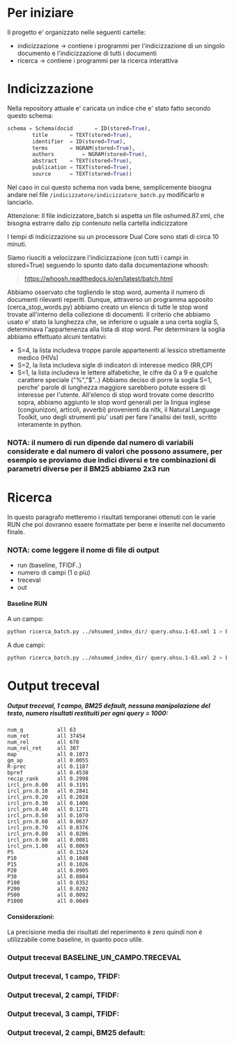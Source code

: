 Per iniziare
============

Il progetto e' organizzato nelle seguenti cartelle:
* indicizzazione -> contiene i programmi per l'indicizzazione di un singolo documento e l'indicizzazione di tutti i documenti
* ricerca -> contiene i programmi per la ricerca interattiva

Indicizzazione
==============

Nella repository attuale e' caricata un indice che e' stato fatto secondo questo schema:

```python
schema = Schema(docid      	= ID(stored=True),
		title      	= TEXT(stored=True),
		identifier	= ID(stored=True),
		terms 		= NGRAM(stored=True),
		authors      	= NGRAM(stored=True),
		abstract 	= TEXT(stored=True),
		publication	= TEXT(stored=True),
		source 		= TEXT(stored=True))

```

Nel caso in cui questo schema non vada bene, semplicemente bisogna andare nel
file ```/indicizzatore/indicizzatore_batch.py``` modificarlo e lanciarlo.

Attenzione: Il file indicizzatore_batch si aspetta un file oshumed.87.xml, che
bisogna estrarre dallo zip contenuto nella cartella indicizzatore

I tempi di indicizzazione su un processore Dual Core sono stati di circa 10 minuti.

Siamo riusciti a velocizzare l'indicizzazione (con tutti i campi in stored=True) seguendo lo spunto dato dalla documentazione whoosh:
> https://whoosh.readthedocs.io/en/latest/batch.html

Abbiamo osservato che togliendo le stop word, aumenta il numero di documenti rilevanti reperiti.
Dunque, attraverso un programma apposito (cerca_stop_words.py) abbiamo creato un elenco di tutte le stop word trovate all'interno della collezione di documenti. Il criterio che abbiamo usato e' stato la lunghezza che, se inferiore o uguale a una certa soglia S, determinava l'appartenenza alla lista di stop word.
Per determinare la soglia abbiamo effettuato alcuni tentativi:
* S=4, la lista includeva troppe parole appartenenti al lessico strettamente medico (HIVs)
* S=2, la lista includeva sigle di indicatori di interesse medico (RR,CP)
* S=1, la lista includeva le lettere alfabetiche, le cifre da 0 a 9 e qualche carattere speciale ("%","$"..)
Abbiamo deciso di porre la soglia S=1, perche' parole di lunghezza maggiore sarebbero potute essere di interesse per l'utente.
All'elenco di stop word trovate come descritto sopra, abbiamo aggiunto le stop word generali per la lingua inglese (congiunizoni, articoli, avverbi) provenienti da nltk, il Natural Language Toolkit, uno degli strumenti piu' usati per fare l'analisi dei testi, scritto interamente in python.



### NOTA: il numero di run dipende dal numero di variabili considerate e dal numero di valori che possono assumere, per esempio se proviamo due indici diversi e tre combinazioni di parametri diverse per il BM25 abbiamo 2x3 run

Ricerca
=======

In questo paragrafo metteremo i risultati temporanei ottenuti con le varie RUN che poi dovranno essere formattate per bene e inserite nel documento finale.

### NOTA: come leggere il nome di file di output
* run (baseline, TFIDF..)
* numero di campi (1 o più)
* treceval
* out

#### Baseline RUN
A un campo:
```bash
python ricerca_batch.py ../ohsumed_index_dir/ query.ohsu.1-63.xml 1 > BASELINE_UN_CAMPO.RUN
```

A due campi:
```bash
python ricerca_batch.py ../ohsumed_index_dir/ query.ohsu.1-63.xml 2 > BASELINE_DUE_CAMPI.RUN
```

Output treceval
===============

##### Output treceval, 1 campo, BM25 default, nessuna manipolazione del testo, numero risultati restituiti per ogni query = 1000:
```
num_q          	all	63
num_ret        	all	37454
num_rel        	all	670
num_rel_ret    	all	307
map            	all	0.1073
gm_ap          	all	0.0055
R-prec         	all	0.1187
bpref          	all	0.4538
recip_rank     	all	0.2998
ircl_prn.0.00  	all	0.3191
ircl_prn.0.10  	all	0.2841
ircl_prn.0.20  	all	0.2028
ircl_prn.0.30  	all	0.1406
ircl_prn.0.40  	all	0.1271
ircl_prn.0.50  	all	0.1070
ircl_prn.0.60  	all	0.0637
ircl_prn.0.70  	all	0.0376
ircl_prn.0.80  	all	0.0206
ircl_prn.0.90  	all	0.0081
ircl_prn.1.00  	all	0.0069
P5             	all	0.1524
P10            	all	0.1048
P15            	all	0.1026
P20            	all	0.0905
P30            	all	0.0804
P100           	all	0.0352
P200           	all	0.0202
P500           	all	0.0092
P1000          	all	0.0049

```
#### Considerazioni:
La precisione media dei risultati del reperimento è zero quindi non è utilizzabile come baseline, in quanto poco utile.


### Output treceval BASELINE_UN_CAMPO.TRECEVAL
### Output treceval, 1 campo, TFIDF:
### Output treceval, 2 campi, TFIDF:
### Output treceval, 3 campi, TFIDF:
### Output treceval, 2 campi, BM25 default:
